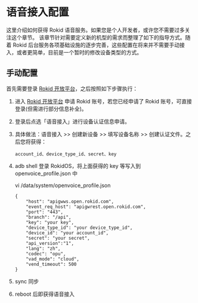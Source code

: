 # 语音接入配置

这里介绍如何获得 Rokid 语音服务。如果您是个人开发者，或许您不需要过多关注这个章节。
该章节针对需要定义新的机型的需求而整理了如下的指导方式。随着 Rokid 后台服务各项基础设施的逐步完善，这些配置在将来并不需要手动接入，或者更简单，目前是一个暂时的修改设备类型的方式。
 

## 手动配置
首先需要登录 [Rokid 开放平台](https://developer.rokid.com)，之后按照如下步骤执行：
1. 进入 [Rokid 开放平台](https://developer.rokid.com) 申请 Rokid 账号，若您已经申请了 Rokid 账号，可直接登录(但需进行部分信息补全)。
2. 登录后点选「语音接入」进行设备认证信息申请。
3. 具体做法：语音接入 >> 创建新设备 >> 填写设备名称 >> 创建认证文件。之后您将获得：

	```
	account_id、device_type_id、secret、key

	```
4. adb shell 登录 RokidOS，将上面获得的 key 等写入到 openvoice_profile.json 中

	vi /data/system/openvoice_profile.json 
 
	```
	{
	    "host": "apigwws.open.rokid.com",
	    "event_req_host": "apigwrest.open.rokid.com",
	    "port": "443",
	    "branch": "/api",
	    "key": "your key",
	    "device_type_id": "your device_type_id",
	    "device_id": "your account_id",
	    "secret": "your secret",
	    "api_version":"1",
	    "lang": "zh",
	    "codec": "opu",
	    "vad_mode": "cloud",
	    "vend_timeout": 500
	}	

	```
5. sync 同步
6. reboot 后即获得语音接入



